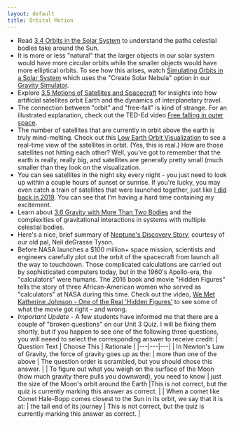 ```yaml
---
layout: default
title: Orbital Motion
---
```


- Read [3.4 Orbits in the Solar System](https://openstax.org/books/astronomy-2e/pages/3-4-orbits-in-the-solar-system) to understand the paths celestial bodies take around the Sun.
- It is more or less "natural" that the larger objects in our solar system would have more circular orbits while the smaller objects would have more elliptical orbits. To see how this arises, watch [Simulating Orbits in a Solar System](https://youtu.be/vFX2cz854DU) which uses the "Create Solar Nebula" option in our [Gravity Simulator](https://www.andrewvh.com/kepler).
- Explore [3.5 Motions of Satellites and Spacecraft](https://openstax.org/books/astronomy-2e/pages/3-5-motions-of-satellites-and-spacecraft) for insights into how artificial satellites orbit Earth and the dynamics of interplanetary travel.
- The connection between "orbit" and "free-fall" is kind of strange. For an illustrated explanation, check out the TED-Ed video [Free falling in outer space](https://youtu.be/tAUXIEr-VzM?si=tyhksN51yMI-oAOz).
- The number of satellites that are currently in orbit above the earth is truly mind-melting. Check out this [Low Earth Orbit Visualization](https://platform.leolabs.space/visualization) to see a real-time view of the satellites in orbit. (Yes, this is real.) How are those satellites not hitting each other? Well, you've got to remember that the earth is really, really big, and satellites are generally pretty small (much smaller than they look on the visualization.
- You can see satellites in the night sky every night - you just need to look up within a couple hours of sunset or sunrise. If you're lucky, you may even catch a train of satellites that were launched together, just like [I did back in 2019](https://youtu.be/2SgfOIoAGok?si=y3w2DDbk0xNhdmbc). You can see that I'm having a hard time containing my excitement. 
- Learn about [3.6 Gravity with More Than Two Bodies](https://openstax.org/books/astronomy-2e/pages/3-6-gravity-with-more-than-two-bodies) and the complexities of gravitational interactions in systems with multiple celestial bodies.
- Here's a nice, brief summary of [Neptune's Discovery Story](https://www.youtube.com/shorts/Yj04lL28Ibk), courtesy of our old pal, Neil deGrasse Tyson.
- Before NASA launches a $100 million+ space mission, scientists and engineers carefully plot out the orbit of the spacecraft from launch all the way to touchdown. Those complicated calculations are carried out by sophisticated computers today, but in the 1960's Apollo-era, the "calculators" were humans. The 2016 book and movie "Hidden Figures" tells the story of three African-American women who served as "calculators" at NASA during this time. Check out the video, [We Met Katherine Johnson - One of the Real 'Hidden Figures'](https://youtu.be/qHL23SRDIvI?si=bt1K23YRPxBLkzfK) to see some of what the movie got right - and wrong.
- *Important Update* - A few students have informed me that there are a couple of "broken questions" on our Unit 3 Quiz. I will be fixing them shortly, but if you happen to see one of the following three questions, you will neeed to select the corresponding answer to receive credit:
| Question Text | Choose This | Rationale |
|---|---|---|
| In Newton's Law of Gravity, the force of gravity goes up as the: | more than one of the above  | The question order is scrambled, but you should chose this answer. |
| To figure out what you weigh on the surface of the Moon (how much gravity there pulls you downward), you need to know | just the size of the Moon's orbit around the Earth |This is not correct, but the quiz is currently marking this answer as correct. |
| When a comet like Comet Hale-Bopp comes closest to the Sun in its orbit, we say that it is at: | the tail end of its journey | This is not correct, but the quiz is currently marking this answer as correct. |


